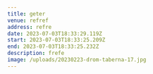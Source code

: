 ```yaml
---
title: geter
venue: refref
address: refre
date: 2023-07-03T18:33:29.119Z
start: 2023-07-03T18:33:25.209Z
end: 2023-07-03T18:33:25.232Z
description: frefe
image: /uploads/20230223-drom-taberna-17.jpg
---
```

